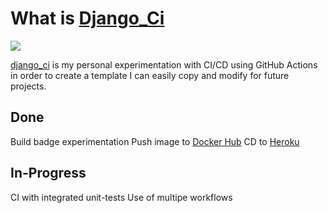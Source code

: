 # What is [Django_Ci](https://github.com/ziadhorat/django_ci)

![](https://github.com/ziadhorat/django_ci/workflows/Django/badge.svg)

[django_ci](https://github.com/ziadhorat/django_ci) is my personal experimentation with CI/CD using GitHub Actions in order to create a template I can easily copy and modify for future projects.

## Done

Build badge experimentation
Push image to [Docker Hub](https://hub.docker.com/r/ziadhorat/django-test)
CD to [Heroku](https://djangoci.herokuapp.com/)

## In-Progress

CI with integrated unit-tests
Use of multipe workflows
